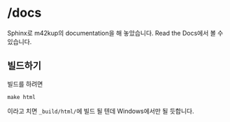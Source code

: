 # /docs

Sphinx로 m42kup의 documentation을 해 놓았습니다. Read the Docs에서 볼 수 있습니다.

## 빌드하기

빌드를 하려면

```
make html
```

이라고 치면 `_build/html/`에 빌드 될 텐데 Windows에서만 될 듯합니다.